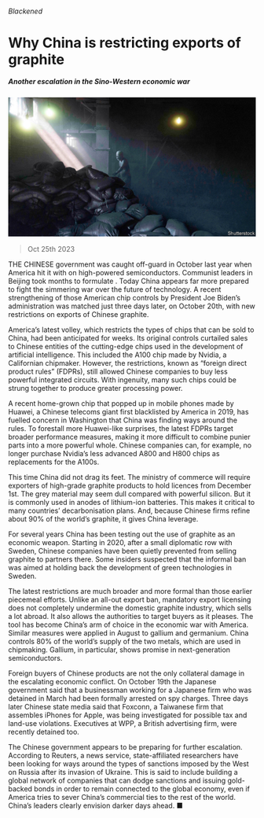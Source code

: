 ###### Blackened

# Why China is restricting exports of graphite 

##### Another escalation in the Sino-Western economic war 

![image](images/20231028_WBP002.jpg) 

> Oct 25th 2023 

THE CHINESE government was caught off-guard in October last year when America hit it with  on high-powered semiconductors. Communist leaders in Beijing took months to formulate . Today China appears far more prepared to fight the simmering war over the future of technology. A recent strengthening of those American chip controls by President Joe Biden’s administration was matched just three days later, on October 20th, with new restrictions on exports of Chinese graphite.

America’s latest volley, which restricts the types of chips that can be sold to China, had been anticipated for weeks. Its original controls curtailed sales to Chinese entities of the cutting-edge chips used in the development of artificial intelligence. This included the A100 chip made by Nvidia, a Californian chipmaker. However, the restrictions, known as “foreign direct product rules” (FDPRs), still allowed Chinese companies to buy less powerful integrated circuits. With ingenuity, many such chips could be strung together to produce greater processing power. 

A recent home-grown chip that popped up in mobile phones made by Huawei, a Chinese telecoms giant first blacklisted by America in 2019, has fuelled concern in Washington that China was finding ways around the rules. To forestall more Huawei-like surprises, the latest FDPRs target broader performance measures, making it more difficult to combine punier parts into a more powerful whole. Chinese companies can, for example, no longer purchase Nvidia’s less advanced A800 and H800 chips as replacements for the A100s.

This time China did not drag its feet. The ministry of commerce will require exporters of high-grade graphite products to hold licences from December 1st. The grey material may seem dull compared with powerful silicon. But it is commonly used in anodes of lithium-ion batteries. This makes it critical to many countries’ decarbonisation plans. And, because Chinese firms refine about 90% of the world’s graphite, it gives China leverage.

For several years China has been testing out the use of graphite as an economic weapon. Starting in 2020, after a small diplomatic row with Sweden, Chinese companies have been quietly prevented from selling graphite to partners there. Some insiders suspected that the informal ban was aimed at holding back the development of green technologies in Sweden. 

The latest restrictions are much broader and more formal than those earlier piecemeal efforts. Unlike an all-out export ban, mandatory export licensing does not completely undermine the domestic graphite industry, which sells a lot abroad. It also allows the authorities to target buyers as it pleases. The tool has become China’s arm of choice in the economic war with America. Similar measures were applied in August to gallium and germanium. China controls 80% of the world’s supply of the two metals, which are used in chipmaking. Gallium, in particular, shows promise in next-generation semiconductors. 

Foreign buyers of Chinese products are not the only collateral damage in the escalating economic conflict. On October 19th the Japanese government said that a businessman working for a Japanese firm who was detained in March had been formally arrested on spy charges. Three days later Chinese state media said that Foxconn, a Taiwanese firm that assembles iPhones for Apple, was being investigated for possible tax and land-use violations. Executives at WPP, a British advertising firm, were recently detained too. 

The Chinese government appears to be preparing for further escalation. According to Reuters, a news service, state-affiliated researchers have been looking for ways around the types of sanctions imposed by the West on Russia after its invasion of Ukraine. This is said to include building a global network of companies that can dodge sanctions and issuing gold-backed bonds in order to remain connected to the global economy, even if America tries to sever China’s commercial ties to the rest of the world. China’s leaders clearly envision darker days ahead. ■


